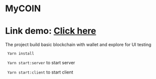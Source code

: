 # MyCOIN
# Link demo: [Click here](https://www.youtube.com/watch?v=WNYzQsJ5h3Q)

The project build basic blockchain with wallet and explore for UI testing

``` Yarn install```

``` Yarn start:server``` to start server

``` Yarn start:client``` to start client
